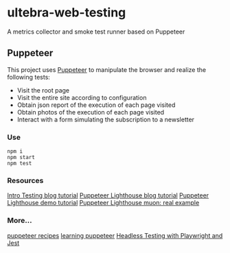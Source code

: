 # ultebra-web-testing

A metrics collector and smoke test runner based on Puppeteer

## Puppeteer

This project uses [Puppeteer](https://pptr.dev/) to manipulate the browser and realize the following tests:

- Visit the root page
- Visit the entire site according to configuration
- Obtain json report of the execution of each page visited
- Obtain photos of the execution of each page visited
- Interact with a form simulating the subscription to a newsletter

### Use

```
npm i
npm start
npm test
```

### Resources

[Intro Testing blog tutorial](https://github.com/BitAdemy/WebTesting)
[Puppeteer Lighthouse blog tutorial](https://www.bitademy.com/tutorial/web-testing/e2e/)
[Puppeteer Lighthouse demo tutorial](https://github.com/LabsAdemy/WebTesting_e2e-puppeteer_Labs)
[Puppeteer Lighthouse muon: real example ](https://github.com/AtomicBuilders/muon)

### More...

[puppeteer recipes](https://addyosmani.com/blog/puppeteer-recipes/)
[learning puppeteer](https://nitayneeman.com/posts/learning-puppeteer-in-stride-through-short-videos/)
[Headless Testing with Playwright and Jest](https://dev.to/headlesstesting/headless-testing-with-playwright-and-jest-5co3)

